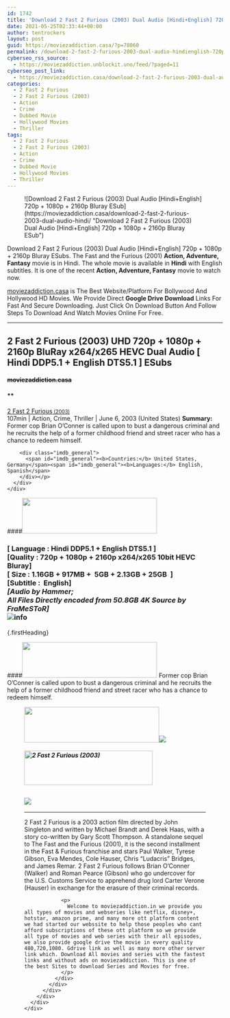 ```yaml
---
id: 1742
title: 'Download 2 Fast 2 Furious (2003) Dual Audio [Hindi+English] 720p + 1080p + 2160p Bluray ESub'
date: 2021-05-25T02:33:44+00:00
author: tentrockers
layout: post
guid: https://moviezaddiction.casa/?p=78060
permalink: /download-2-fast-2-furious-2003-dual-audio-hindienglish-720p-1080p-2160p-bluray-esub/
cyberseo_rss_source:
  - https://moviezaddiction.unblockit.uno/feed/?paged=11
cyberseo_post_link:
  - https://moviezaddiction.casa/download-2-fast-2-furious-2003-dual-audio-hindi/
categories:
  - 2 Fast 2 Furious
  - 2 Fast 2 Furious (2003)
  - Action
  - Crime
  - Dubbed Movie
  - Hollywood Movies
  - Thriller
tags:
  - 2 Fast 2 Furious
  - 2 Fast 2 Furious (2003)
  - Action
  - Crime
  - Dubbed Movie
  - Hollywood Movies
  - Thriller
---
```

<figure class="entry-thumbnail">![Download 2 Fast 2 Furious (2003) Dual Audio [Hindi+English] 720p + 1080p + 2160p Bluray ESub](https://moviezaddiction.casa/download-2-fast-2-furious-2003-dual-audio-hindi/ "Download 2 Fast 2 Furious (2003) Dual Audio [Hindi+English] 720p + 1080p + 2160p Bluray ESub")  
</figure> 

Download 2 Fast 2 Furious (2003) Dual Audio [Hindi+English] 720p + 1080p + 2160p Bluray ESubs. The Fast and the Furious (2001) **Action, Adventure, Fantasy** movie is in Hindi. The whole movie is available in **Hindi** with English subtitles. It is one of the recent **Action, Adventure, Fantasy** movie to watch now.

[moviezaddiction.casa](https://moviezaddiction.casa) is The Best Website/Platform For Bollywood And Hollywood HD Movies. We Provide Direct **Google Drive Download** Links For Fast And Secure Downloading. Just Click On Download Button And Follow Steps To Download And Watch Movies Online For Free.

* * *

## <span>2 Fast 2 Furious (2003) UHD 720p + 1080p + 2160p BluRay x264/x265 HEVC Dual Audio [ Hindi DDP5.1 + English DTS5.1 ] ESubs</span>

#### <span>~~moviezaddiction.casa~~</span>

#### **</p> 

<div class="imdb_container">
  <div>
    <div class="imdb_dark">
      <div class="imdb_right">
        <span id="movie_title"><a href="https://www.imdb.com/title/tt0322259" target="_blank" rel="noopener">2 Fast 2 Furious<small> (2003)</small></a></span><br /> <span id="genres">107min | Action, Crime, Thriller | June 6, 2003 (United States)</span> <span id="summary"><b>Summary: </b>Former cop Brian O&#8217;Conner is called upon to bust a dangerous criminal and he recruits the help of a former childhood friend and street racer who has a chance to redeem himself.</span></p> 
        
        <div class="imdb_general">
          <span id="imdb_general"><b>Countries:</b> United States, Germany</span><span id="imdb_general"><b>Languages:</b> English, Spanish</span>
        </div></p>
      </div>
    </div>
  </div>
</div>

</b></h4> 

####<img loading="lazy" class="aligncenter" src="https:///moviezaddiction.casa/wp-content/uploads/2018/02/Media-Info.png?zoom=0.8099999785423279&resize=315%2C83&ssl=1" srcset="https://moviezaddiction.casa//wp-content/uploads/2018/02/Media-Info.png?zoom=0.8999999761581421&resize=315%2C83&ssl=1" width="315" height="83" /> 

### <span><span><strong>[ Language : Hindi DDP5.1 + English DTS5.1</strong>&nbsp;]</span><br /><span>[Quality : 720p + 1080p + 2160p x264/x265 10bit HEVC&nbsp; Bluray]</span><br /><span>[ Size : 1.16GB + 917MB +&nbsp; 5GB + 2.13GB + 25GB&nbsp; ]</span><br /><span>[Subtitle :&nbsp; English]<br /><em>[Audio by Hammer;<br />All Files Directly encoded from 50.8GB 4K Source by FraMeSToR]</em><br /></span></span><img src="https://i.imgur.com/AusysgD.png" alt="info" usemap="#workmap" /> </p> 

<map name="workmap">
  <area alt="imdb" coords="0,0,80,40" shape="rect" href="https://www.imdb.com/title/tt0322259/" target="_blank" />
  
  <area alt="youtube" coords="100,0,180,40" shape="rect" href="https://www.youtube.com/watch?v=F_VIM03DXWI" target="_blank" />
</map> {.firstHeading}

####<img loading="lazy" class="aligncenter" src="https://moviezaddiction.casa//wp-content/uploads/2018/02/Plot.jpeg?zoom=0.8099999785423279&resize=315%2C83&ssl=1" srcset="https://moviezaddiction.casa//wp-content/uploads/2018/02/Plot.jpeg?zoom=0.8999999761581421&resize=315%2C83&ssl=1" width="315" height="83" /> <span>Former cop Brian O’Conner is called upon to bust a dangerous criminal and he recruits the help of a former childhood friend and street racer who has a chance to redeem himself.</span>

<div class="wp-block-image">
  <figure class="aligncenter is-resized"><img loading="lazy" class="aligncenter" src="https://i1.wp.com/moviezaddiction.casa/wp-content/uploads/2018/02/Screenshots-Button.png?zoom=0.8099999785423279&resize=315%2C83&ssl=1" srcset="https://moviezaddiction.casa//wp-content/uploads/2018/02/Screenshots-Button.png?zoom=0.8999999761581421&resize=315%2C83&ssl=1" width="315" height="83" /><img src="https://1.bp.blogspot.com/-4_sJAkbpymE/YKxfv5WhEbI/AAAAAAAADZg/d9ccTmlxr4gGSP8FUzh98oxhGTF8sVuEwCLcBGAsYHQ/s16000/2%2BFast%2B2%2BFurious%2B%25282003%2529%2B1080p%2BBluray%2Bx264%2BDual%2BAudio%2B%255B%2BHindi%2BDDP5.1%2B%252B%2BEnglish%2BDTS5.1%2B%255D%2BESub%2B5GB%2B%255BWww.MoviezAddiction.casa%255D_s.jpg" /></p> 
  
  <h4 class="summary_text">
    <em><img loading="lazy" class="aligncenter" src="https://i2.wp.com/moviezaddiction.casa/wp-content/uploads/2018/02/Download-Button-1.png?zoom=0.8099999785423279&resize=300%2C80&ssl=1" srcset="https://i2.wp.com/moviezaddiction.casa/wp-content/uploads/2018/02/Download-Button-1.png?zoom=0.8999999761581421&resize=300%2C80&ssl=1" alt="2 Fast 2 Furious (2003)" width="300" height="80" /></em>
  </h4>
  
  <h2>
    <img class="aligncenter" src="https://i.imgur.com/Ds7bb.gif" />
  </h2>
  
  <hr />
  
  <div class="mod" data-md="50" data-hveid="250" data-ved="0ahUKEwi-7dnvqo7WAhXLsFQKHTILBKEQkCkI-gEoAzAn">
    <div class="_cgc kno-fb-ctx" data-hveid="251" data-ved="0ahUKEwi-7dnvqo7WAhXLsFQKHTILBKEQziAI-wEoADAn">
      <div class="r-iH9cFH0n0MiE">
        <div class="mod" data-md="50" data-hveid="228" data-ved="0ahUKEwjniJq86tTWAhULK48KHU9mChkQkCkI5AEoBDAh">
          <div class="_cgc kno-fb-ctx" data-hveid="229" data-ved="0ahUKEwjniJq86tTWAhULK48KHU9mChkQziAI5QEoADAh">
            <div class="r-iwKCMzMr_HBQ">
              <div class="overviewContainer ng-star-inserted">
                <p>
                  2 Fast 2 Furious is a 2003 action film directed by John Singleton and written by Michael Brandt and Derek Haas, with a story co-written by Gary Scott Thompson. A standalone sequel to The Fast and the Furious (2001), it is the second installment in the Fast & Furious franchise and stars Paul Walker, Tyrese Gibson, Eva Mendes, Cole Hauser, Chris “Ludacris” Bridges, and James Remar. 2 Fast 2 Furious follows Brian O’Conner (Walker) and Roman Pearce (Gibson) who go undercover for the U.S. Customs Service to apprehend drug lord Carter Verone (Hauser) in exchange for the erasure of their criminal records.
                </p>
                
                <p>
                  Welcome to moviezaddiction.in we provide you all types of movies and webseries like netflix, disney+, hotstar, amazon prime, and many more ott platform content we had started our webssite to help those peoples who cant afford subscriptions of these ott platform so we provide all type of movies and web series with their all episodes, we also provide google drive the movie in every quality 480,720,1080. Gdrive link as well as many more other server link which. Download All movies and series with the fastest links and without ads on moviezaddiction. This is one of the best Sites to download Series and Movies for free.
                </p>
              </div>
            </div>
          </div>
        </div>
      </div>
    </div>
  </div></figure>
</div>
